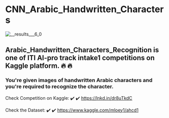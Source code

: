 # CNN_Arabic_Handwritten_Characters

![__results___6_0](https://user-images.githubusercontent.com/81787449/140776001-afcdc832-a4bf-4531-b724-4b473f4bba95.png)

## Arabic_Handwritten_Characters_Recognition is one of ITI AI-pro track intake1 competitions on Kaggle platform. 🔥 🔥
### You're given images of handwritten Arabic characters and you're required to recognize the character.
Check Competition on Kaggle: ✔️ ✔️ 
https://lnkd.in/dr8uTkdC

Check the Dataset: ✔️ ✔️
https://www.kaggle.com/mloey1/ahcd1
